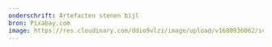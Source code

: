 ```yaml
---
onderschrift: Artefacten stenen bijl
bron: Pixabay.com
image: https://res.cloudinary.com/ddio9vlzi/image/upload/v1680936062/sciencegeek/posts/artefacten-stenen-bijl.jpg
---
```

